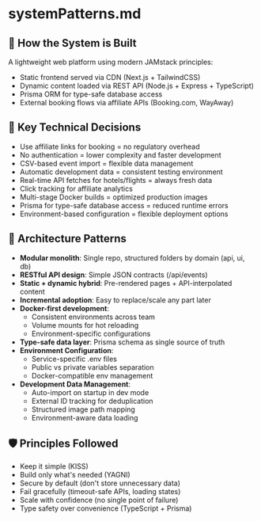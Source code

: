 # systemPatterns.md

## 🧠 How the System is Built
A lightweight web platform using modern JAMstack principles:
- Static frontend served via CDN (Next.js + TailwindCSS)
- Dynamic content loaded via REST API (Node.js + Express + TypeScript)
- Prisma ORM for type-safe database access
- External booking flows via affiliate APIs (Booking.com, WayAway)

## 🧱 Key Technical Decisions
- Use affiliate links for booking = no regulatory overhead
- No authentication = lower complexity and faster development
- CSV-based event import = flexible data management
- Automatic development data = consistent testing environment
- Real-time API fetches for hotels/flights = always fresh data
- Click tracking for affiliate analytics
- Multi-stage Docker builds = optimized production images
- Prisma for type-safe database access = reduced runtime errors
- Environment-based configuration = flexible deployment options

## 🧰 Architecture Patterns
- **Modular monolith**: Single repo, structured folders by domain (api, ui, db)
- **RESTful API design**: Simple JSON contracts (/api/events)
- **Static + dynamic hybrid**: Pre-rendered pages + API-interpolated content
- **Incremental adoption**: Easy to replace/scale any part later
- **Docker-first development**: 
  - Consistent environments across team
  - Volume mounts for hot reloading
  - Environment-specific configurations
- **Type-safe data layer**: Prisma schema as single source of truth
- **Environment Configuration**:
  - Service-specific .env files
  - Public vs private variables separation
  - Docker-compatible env management
- **Development Data Management**:
  - Auto-import on startup in dev mode
  - External ID tracking for deduplication
  - Structured image path mapping
  - Environment-aware data loading

## 🛡️ Principles Followed
- Keep it simple (KISS)
- Build only what's needed (YAGNI)
- Secure by default (don't store unnecessary data)
- Fail gracefully (timeout-safe APIs, loading states)
- Scale with confidence (no single point of failure)
- Type safety over convenience (TypeScript + Prisma)
